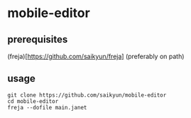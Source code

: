 # mobile-editor


## prerequisites

(freja)[https://github.com/saikyun/freja] (preferably on path)

## usage

```
git clone https://github.com/saikyun/mobile-editor
cd mobile-editor
freja --dofile main.janet
```
